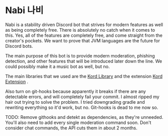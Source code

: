 # Nabi 나비
Nabi is a stability driven Discord bot that strives for modern features as well as being completely free. There is absolutely no catch when it comes to this. Yes, all of 
the features are completely free, and come straight from the creator's pockets. We want to prove that JVM languages are the future for Discord bots.

The main purpose of this bot is to provide modern moderation, phishing detection, and other features that will be introduced later down the line. We could possibly make
it a music bot as well, but no.

The main libraries that we used are the [Kord Library](https://github.com/kordlib/kord) and the extension [Kord Extension](https://github.com/Kord-Extensions/kord-extensions) .

Also turn on git-hooks because apparently it breaks if there are any detectable errors, and will completely fail your commit. I almost ripped my hair out trying to solve the problem. I tried downgrading gradle and rewriting everything so it'd work, but no. Git-hooks is dead to me now so.

TODO: Remove githooks and detekt as dependencies, as they're unneeded. You'll also need to add every single moderation command soon. Don't consider chat commands, the API cuts them in about 2 months.
